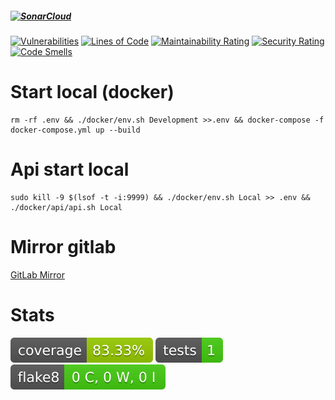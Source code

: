 ##### [![SonarCloud](https://sonarcloud.io/images/project_badges/sonarcloud-black.svg)](https://sonarcloud.io/summary/new_code?id=StepanGavrilov_TemplateModernProject)

[![Vulnerabilities](https://sonarcloud.io/api/project_badges/measure?project=StepanGavrilov_TemplateModernProject&metric=vulnerabilities)](https://sonarcloud.io/summary/new_code?id=StepanGavrilov_TemplateModernProject)
[![Lines of Code](https://sonarcloud.io/api/project_badges/measure?project=StepanGavrilov_TemplateModernProject&metric=ncloc)](https://sonarcloud.io/summary/new_code?id=StepanGavrilov_TemplateModernProject)
[![Maintainability Rating](https://sonarcloud.io/api/project_badges/measure?project=StepanGavrilov_TemplateModernProject&metric=sqale_rating)](https://sonarcloud.io/summary/new_code?id=StepanGavrilov_TemplateModernProject)
[![Security Rating](https://sonarcloud.io/api/project_badges/measure?project=StepanGavrilov_TemplateModernProject&metric=security_rating)](https://sonarcloud.io/summary/new_code?id=StepanGavrilov_TemplateModernProject)
[![Code Smells](https://sonarcloud.io/api/project_badges/measure?project=StepanGavrilov_TemplateModernProject&metric=code_smells)](https://sonarcloud.io/summary/new_code?id=StepanGavrilov_TemplateModernProject)

Start local (docker)
==================

    rm -rf .env && ./docker/env.sh Development >>.env && docker-compose -f docker-compose.yml up --build

Api start local
==================

    sudo kill -9 $(lsof -t -i:9999) && ./docker/env.sh Local >> .env && ./docker/api/api.sh Local

Mirror gitlab
==================
[GitLab Mirror](https://gitlab.com/GavrilovStepan01/TemplateModernProject)

Stats
==================
<img src="coverage-badge.svg" alt="coverage">
<img src="tests-badge.svg" alt="tests">
<img src="flake8-badge.svg" alt="flake8">

